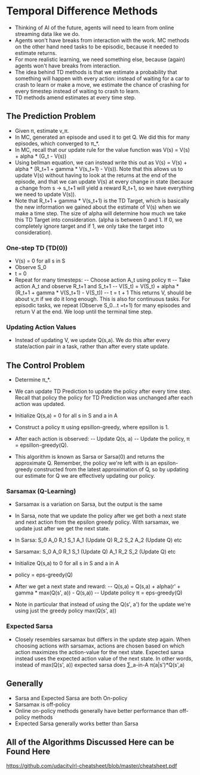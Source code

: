 # Temporal Difference Methods
- Thinking of AI of the future, agents will need to learn from online streaming data like we do.
- Agents won't have breaks from interaction with the work. MC methods on the other hand need tasks to be episodic, because it needed to estimate returns.
- For more realistic learning, we need something else, because (again) agents won't have breaks from interaction.
- The idea behind TD methods is that we estimate a probability that something will happen with every action: instead of waiting for a car to crash to learn or make a move, we estimate the chance of crashing for every timestep instead of waiting to crash to learn. 
- TD methods amend estimates at every time step.

## The Prediction Problem
- Given π, estimate v_π.
- In MC, generated an episode and used it to get Q. We did this for many episodes, which converged to π_*.
- In MC, recall that our update rule for the value function was V(s) = V(s) + alpha * (G_t - V(s))
- Using bellman equation, we can instead write this out as V(s) = V(s) + alpha * (R_t+1 + gamma * V(s_t+1) - V(s)). Note that this allows us to update V(s) without having to look at the returns at the end of the episode, and that we can update V(s) at every change in state (because a change from s -> s_t+1 will yield a reward R_t+1, so we have everything we need to update V(s)).
- Note that R_t+1 + gamma * V(s_t+1) is the TD Target, which is basically the new information we gained about the estimate of V(s) when we make a time step. The size of alpha will determine how much we take this TD Target into consideration. (alpha is between 0 and 1. If 0, we completely ignore target and if 1, we only take the target into consideration).

### One-step TD (TD(0))
- V(s) = 0 for all s in S
- Observe S_0
- t = 0
- Repeat for many timesteps:
-- Choose action A_t using policy π
-- Take action A_t and observe R_t+1 and S_t+1
-- V(S_t) = V(S_t) + alpha * (R_t+1 + gamma * V(S_t+1) - V(S_t))
-- t = t + 1
This returns V, should be about v_π if we do it long enough. 
This is also for continuous tasks. For episodic tasks, we repeat (Observe S_0...t =t+1) for many episodes and return V at the end. We loop until the terminal time step.

### Updating Action Values
- Instead of updating V, we update Q(s,a). We do this after every state/action pair in a task, rather than after every state update.

## The Control Problem 
- Determine π_*.
- We can update TD Prediction to update the policy after every time step. Recall that policy the policy for TD Prediction was unchanged after each action was updated. 

- Initialize Q(s,a) = 0 for all s in S and a in A
- Construct a policy π using epsillon-greedy, where epsillon is 1.
- After each action is observed:
-- Update Q(s, a)
-- Update the policy, π = epsillon-greedy(Q).

- This algorithm is known as Sarsa or Sarsa(0) and returns the approximate Q. Remember, the policy we're left with is an epsilon-greedy constructed from the latest approximation of Q, so by updating our estimate for Q we are effectively updating our policy.

### Sarsamax (Q-Learning)
- Sarsamax is a variation on Sarsa, but the output is the same
- In Sarsa, note that we update the policy after we get both a next state and next action from the epsilon greedy policy. With sarsamax, we update just after we get the next state.
- In Sarsa: S_0 A_0 R_1 S_1 A_1 (Update Q) R_2 S_2 A_2 (Update Q) etc
- Sarsamax: S_0 A_0 R_1 S_1 (Update Q) A_1 R_2 S_2 (Update Q) etc

- Initialize Q(s,a) to 0 for all s in S and a in A
- policy = eps-greedy(Q)
- After we get a next state and reward:
-- Q(s,a) = Q(s,a) + alpha(r' + gamma * max(Q(s', a)) - Q(s,a))
-- Update policy π = eps-greedy(Q)

- Note in particular that instead of using the Q(s', a') for the update we're using just the greedy policy max(Q(s', a)) 

### Expected Sarsa
- Closely resembles sarsamax but differs in the update step again. When choosing actions with sarsamax, actions are chosen based on which action maximizes the action-value for the next state. Expected sarsa instead uses the expected action value of the next state. In other words, instead of max(Q(s', a)) expected sarsa does ∑_a-in-A π(a|s')*Q(s',a)


## Generally
- Sarsa and Expected Sarsa are both On-policy
- Sarsamax is off-policy
- Online on-policy methods generally have better performance than off-policy methods
- Expected Sarsa generally works better than Sarsa


## All of the Algorithms Discussed Here can be Found Here
https://github.com/udacity/rl-cheatsheet/blob/master/cheatsheet.pdf

